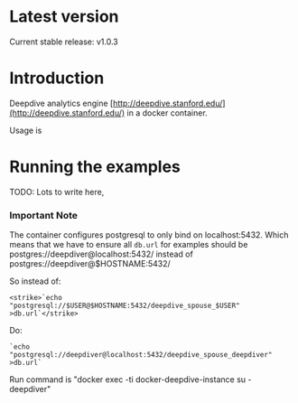 # Latest version

Current stable release: v1.0.3

# Introduction

Deepdive analytics engine [http://deepdive.stanford.edu/](http://deepdive.stanford.edu/)
in a docker container.

Usage is 


# Running the examples

TODO: Lots to write here,

### Important Note

The container configures postgresql to only bind on localhost:5432.
Which means that  we have to ensure all `db.url` for examples 
should be postgres://deepdiver@localhost:5432/  instead of
postgres://deepdiver@$HOSTNAME:5432/

So instead of:

	<strike>`echo "postgresql://$USER@$HOSTNAME:5432/deepdive_spouse_$USER" >db.url`</strike>

Do:

	`echo "postgresql://deepdiver@localhost:5432/deepdive_spouse_deepdiver" >db.url`



Run command is "docker exec -ti docker-deepdive-instance su - deepdiver"
